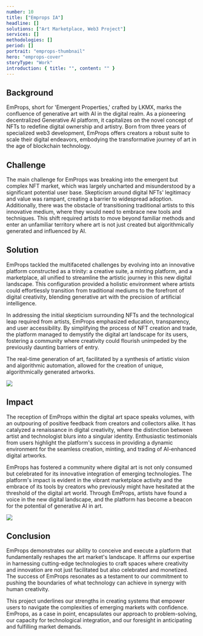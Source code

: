 ```yaml
---
number: 10
title: ["Emprops IA"]
headline: []
solutions: ["Art Marketplace, Web3 Project"]
services: []
methodologies: []
period: []
portrait: "emprops-thumbnail"
hero: "emprops-cover"
storyType: "Work"
introduction: { title: "", content: "" }
---
```


## Background

EmProps, short for 'Emergent Properties,' crafted by LKMX, marks the confluence of generative art with AI in the digital realm. As a pioneering decentralized Generative AI platform, it capitalizes on the novel concept of NFTs to redefine digital ownership and artistry. Born from three years of specialized web3 development, EmProps offers creators a robust suite to scale their digital endeavors, embodying the transformative journey of art in the age of blockchain technology.

## Challenge

The main challenge for EmProps was breaking into the emergent but complex NFT market, which was largely uncharted and misunderstood by a significant potential user base. Skepticism around digital NFTs' legitimacy and value was rampant, creating a barrier to widespread adoption. Additionally, there was the obstacle of transitioning traditional artists to this innovative medium, where they would need to embrace new tools and techniques. This shift required artists to move beyond familiar methods and enter an unfamiliar territory where art is not just created but algorithmically generated and influenced by AI.

## Solution

EmProps tackled the multifaceted challenges by evolving into an innovative platform constructed as a trinity: a creative suite, a minting platform, and a marketplace, all unified to streamline the artistic journey in this new digital landscape. This configuration provided a holistic environment where artists could effortlessly transition from traditional mediums to the forefront of digital creativity, blending generative art with the precision of artificial intelligence.

In addressing the initial skepticism surrounding NFTs and the technological leap required from artists, EmProps emphasized education, transparency, and user accessibility. By simplifying the process of NFT creation and trade, the platform managed to demystify the digital art landscape for its users, fostering a community where creativity could flourish unimpeded by the previously daunting barriers of entry.

The real-time generation of art, facilitated by a synthesis of artistic vision and algorithmic automation, allowed for the creation of unique, algorithmically generated artworks.

![](/work/emprops-ia-figure-1.jpg)

## Impact

The reception of EmProps within the digital art space speaks volumes, with an outpouring of positive feedback from creators and collectors alike. It has catalyzed a renaissance in digital creativity, where the distinction between artist and technologist blurs into a singular identity. Enthusiastic testimonials from users highlight the platform's success in providing a dynamic environment for the seamless creation, minting, and trading of AI-enhanced digital artworks.

EmProps has fostered a community where digital art is not only consumed but celebrated for its innovative integration of emerging technologies. The platform's impact is evident in the vibrant marketplace activity and the embrace of its tools by creators who previously might have hesitated at the threshold of the digital art world. Through EmProps, artists have found a voice in the new digital landscape, and the platform has become a beacon for the potential of generative AI in art.

![](/work/emprops-ia-figure-2.jpg)

## Conclusion

EmProps demonstrates our ability to conceive and execute a platform that fundamentally reshapes the art market's landscape. It affirms our expertise in harnessing cutting-edge technologies to craft spaces where creativity and innovation are not just facilitated but also celebrated and monetized. The success of EmProps resonates as a testament to our commitment to pushing the boundaries of what technology can achieve in synergy with human creativity.

This project underlines our strengths in creating systems that empower users to navigate the complexities of emerging markets with confidence. EmProps, as a case in point, encapsulates our approach to problem-solving, our capacity for technological integration, and our foresight in anticipating and fulfilling market demands.

